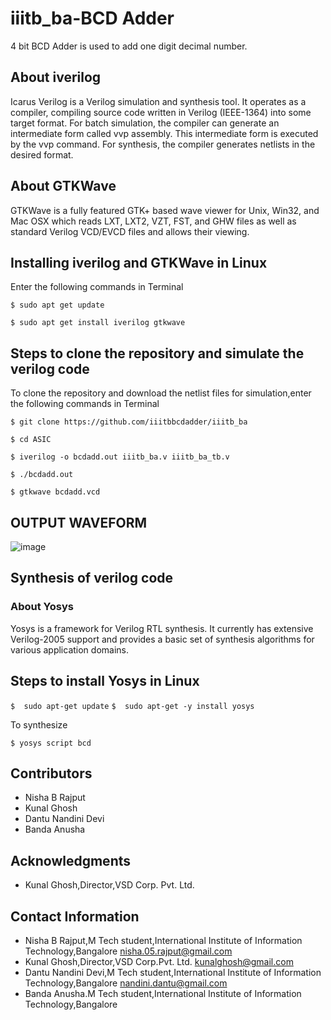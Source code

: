 # iiitb_ba-BCD Adder 
4 bit BCD Adder is used to add one digit decimal number.

## About iverilog
Icarus Verilog is a Verilog simulation and synthesis tool. It operates as a compiler, compiling source code written in Verilog (IEEE-1364) into some target format. For batch simulation, the compiler can generate an intermediate form called vvp assembly. This intermediate form is executed by the vvp command. For synthesis, the compiler generates netlists in the desired format. 

## About GTKWave
GTKWave is a fully featured GTK+ based wave viewer for Unix, Win32, and Mac OSX which reads LXT, LXT2, VZT, FST, and GHW files as well as standard Verilog VCD/EVCD files and allows their viewing.

## Installing iverilog and GTKWave in Linux
Enter the following commands in Terminal

`$ sudo apt get update`

`$ sudo apt get install iverilog gtkwave`


## Steps to clone the repository and simulate the verilog code
To clone the repository and download the netlist files for simulation,enter the following commands in Terminal

   `$ git clone https://github.com/iiitbbcdadder/iiitb_ba`
   
   `$ cd ASIC`
   
   `$ iverilog -o bcdadd.out iiitb_ba.v iiitb_ba_tb.v`
   
   `$ ./bcdadd.out`
   
   `$ gtkwave bcdadd.vcd`








## OUTPUT WAVEFORM
![image](https://user-images.githubusercontent.com/110079800/181347832-a8093974-1f31-4a78-a8e3-da1dccb1c685.png)



## Synthesis of verilog code

### About Yosys
Yosys is a framework for Verilog RTL synthesis. It currently has extensive Verilog-2005 support and provides a basic set of synthesis algorithms for various application domains.
## Steps to install Yosys in Linux

`$  sudo apt-get update`
`$  sudo apt-get -y install yosys`

To synthesize

`$ yosys script bcd`

## Contributors
* Nisha B Rajput
* Kunal Ghosh
* Dantu Nandini Devi
* Banda Anusha

## Acknowledgments
* Kunal Ghosh,Director,VSD Corp. Pvt. Ltd.

## Contact Information
* Nisha B Rajput,M Tech student,International Institute of Information Technology,Bangalore nisha.05.rajput@gmail.com
* Kunal Ghosh,Director,VSD Corp.Pvt. Ltd. kunalghosh@gmail.com
* Dantu Nandini Devi,M Tech student,International Institute of Information Technology,Bangalore nandini.dantu@gmail.com
* Banda Anusha.M Tech student,International Institute of Information Technology,Bangalore 

